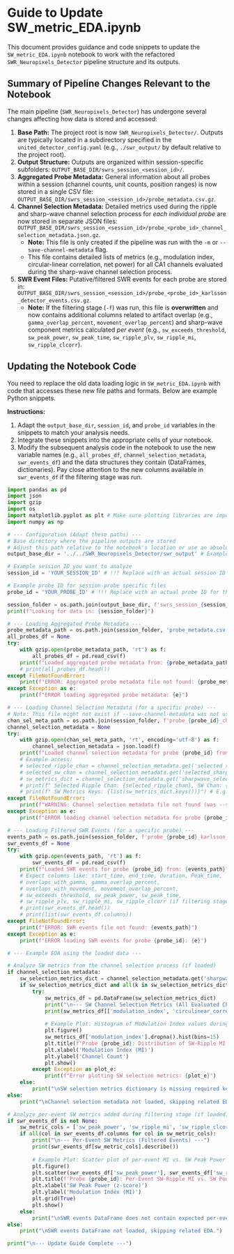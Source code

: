 # Guide to Update SW_metric_EDA.ipynb

This document provides guidance and code snippets to update the `SW_metric_EDA.ipynb` notebook to work with the refactored `SWR_Neuropixels_Detector` pipeline structure and its outputs.

## Summary of Pipeline Changes Relevant to the Notebook

The main pipeline (`SWR_Neuropixels_Detector`) has undergone several changes affecting how data is stored and accessed:

1.  **Base Path:** The project root is now `SWR_Neuropixels_Detector/`. Outputs are typically located in a subdirectory specified in the `united_detector_config.yaml` (e.g., `./swr_output/` by default relative to the project root).
2.  **Output Structure:** Outputs are organized within session-specific subfolders: `OUTPUT_BASE_DIR/swrs_session_<session_id>/`.
3.  **Aggregated Probe Metadata:** General information about all probes within a session (channel counts, unit counts, position ranges) is now stored in a single CSV file: `OUTPUT_BASE_DIR/swrs_session_<session_id>/probe_metadata.csv.gz`.
4.  **Channel Selection Metadata:** Detailed metrics used during the ripple and sharp-wave channel selection process for *each individual probe* are now stored in separate JSON files: `OUTPUT_BASE_DIR/swrs_session_<session_id>/probe_<probe_id>_channel_selection_metadata.json.gz`. 
    *   **Note:** This file is only created if the pipeline was run with the `-m` or `--save-channel-metadata` flag.
    *   This file contains detailed lists of metrics (e.g., modulation index, circular-linear correlation, net power) for all CA1 channels evaluated during the sharp-wave channel selection process.
5.  **SWR Event Files:** Putative/filtered SWR events for each probe are stored in: `OUTPUT_BASE_DIR/swrs_session_<session_id>/probe_<probe_id>_karlsson_detector_events.csv.gz`.
    *   **Note:** If the filtering stage (`-f`) was run, this file is **overwritten** and now contains additional columns related to artifact overlap (e.g., `gamma_overlap_percent`, `movement_overlap_percent`) and sharp-wave component metrics calculated *per event* (e.g., `sw_exceeds_threshold`, `sw_peak_power`, `sw_peak_time`, `sw_ripple_plv`, `sw_ripple_mi`, `sw_ripple_clcorr`).

## Updating the Notebook Code

You need to replace the old data loading logic in `SW_metric_EDA.ipynb` with code that accesses these new file paths and formats. Below are example Python snippets.

**Instructions:**

1.  Adapt the `output_base_dir`, `session_id`, and `probe_id` variables in the snippets to match your analysis needs.
2.  Integrate these snippets into the appropriate cells of your notebook.
3.  Modify the subsequent analysis code in the notebook to use the new variable names (e.g., `all_probes_df`, `channel_selection_metadata`, `swr_events_df`) and the data structures they contain (DataFrames, dictionaries). Pay close attention to the new columns available in `swr_events_df` if the filtering stage was run.

```python
import pandas as pd
import json
import gzip
import os
import matplotlib.pyplot as plt # Make sure plotting libraries are imported
import numpy as np

# --- Configuration (Adapt these paths) ---
# Base directory where the pipeline outputs are stored
# Adjust this path relative to the notebook's location or use an absolute path
output_base_dir = '../../SWR_Neuropixels_Detector/swr_output' # Example relative path

# Example session ID you want to analyze
session_id = 'YOUR_SESSION_ID' # !!! Replace with an actual session ID !!!

# Example probe ID for session-probe specific files
probe_id = 'YOUR_PROBE_ID' # !!! Replace with an actual probe ID for the session !!!

session_folder = os.path.join(output_base_dir, f'swrs_session_{session_id}')
print(f"Looking for data in: {session_folder}")

# --- Loading Aggregated Probe Metadata ---
probe_metadata_path = os.path.join(session_folder, 'probe_metadata.csv.gz')
all_probes_df = None
try:
    with gzip.open(probe_metadata_path, 'rt') as f:
        all_probes_df = pd.read_csv(f)
    print(f"Loaded aggregated probe metadata from: {probe_metadata_path}")
    # print(all_probes_df.head())
except FileNotFoundError:
    print(f"ERROR: Aggregated probe metadata file not found: {probe_metadata_path}")
except Exception as e:
    print(f"ERROR loading aggregated probe metadata: {e}")

# --- Loading Channel Selection Metadata (for a specific probe) ---
# Note: This file might not exist if --save-channel-metadata was not used during the pipeline run
chan_sel_meta_path = os.path.join(session_folder, f'probe_{probe_id}_channel_selection_metadata.json.gz')
channel_selection_metadata = None
try:
    with gzip.open(chan_sel_meta_path, 'rt', encoding='utf-8') as f:
        channel_selection_metadata = json.load(f)
    print(f"Loaded channel selection metadata for probe {probe_id} from: {chan_sel_meta_path}")
    # Example access:
    # selected_ripple_chan = channel_selection_metadata.get('selected_ripple_channel_id')
    # selected_sw_chan = channel_selection_metadata.get('selected_sharpwave_channel_id')
    # sw_metrics_dict = channel_selection_metadata.get('sharpwave_selection_metrics', {})
    # print(f" Selected Ripple Chan: {selected_ripple_chan}, SW Chan: {selected_sw_chan}")
    # print(f" SW Metrics Keys: {list(sw_metrics_dict.keys())}") # E.g., ['channel_ids', 'depths', 'modulation_index', 'circulinear_correlation', 'net_sw_power']
except FileNotFoundError:
    print(f"WARNING: Channel selection metadata file not found (was --save-channel-metadata used?): {chan_sel_meta_path}")
except Exception as e:
    print(f"ERROR loading channel selection metadata for probe {probe_id}: {e}")

# --- Loading Filtered SWR Events (for a specific probe) ---
events_path = os.path.join(session_folder, f'probe_{probe_id}_karlsson_detector_events.csv.gz')
swr_events_df = None
try:
    with gzip.open(events_path, 'rt') as f:
        swr_events_df = pd.read_csv(f)
    print(f"Loaded SWR events for probe {probe_id} from: {events_path}")
    # Expect columns like: start_time, end_time, duration, Peak_time,
    # overlaps_with_gamma, gamma_overlap_percent,
    # overlaps_with_movement, movement_overlap_percent,
    # sw_exceeds_threshold, sw_peak_power, sw_peak_time,
    # sw_ripple_plv, sw_ripple_mi, sw_ripple_clcorr (if filtering stage ran)
    # print(swr_events_df.head())
    # print(list(swr_events_df.columns))
except FileNotFoundError:
    print(f"ERROR: SWR events file not found: {events_path}")
except Exception as e:
    print(f"ERROR loading SWR events for probe {probe_id}: {e}")

# --- Example EDA using the loaded data ---

# Analyze SW metrics from the channel selection process (if loaded)
if channel_selection_metadata:
    sw_selection_metrics_dict = channel_selection_metadata.get('sharpwave_selection_metrics', {})
    if sw_selection_metrics_dict and all(k in sw_selection_metrics_dict for k in ['channel_ids', 'modulation_index', 'circulinear_correlation', 'net_sw_power']):
        try:
            sw_metrics_df = pd.DataFrame(sw_selection_metrics_dict)
            print("\n--- SW Channel Selection Metrics (All Evaluated Channels Below Ripple Channel) ---")
            print(sw_metrics_df[['modulation_index', 'circulinear_correlation', 'net_sw_power']].describe())
            
            # Example Plot: Histogram of Modulation Index values during selection
            plt.figure()
            sw_metrics_df['modulation_index'].dropna().hist(bins=15)
            plt.title(f'Probe {probe_id}: Distribution of SW-Ripple MI (Channel Selection)')
            plt.xlabel('Modulation Index (MI)')
            plt.ylabel('Channel Count')
            plt.show()
        except Exception as plot_e:
            print(f"Error plotting SW selection metrics: {plot_e}")
    else:
        print("\nSW selection metrics dictionary is missing required keys.")
else:
    print("\nChannel selection metadata not loaded, skipping related EDA.")

# Analyze per-event SW metrics added during filtering stage (if loaded)
if swr_events_df is not None:
    sw_metric_cols = ['sw_peak_power', 'sw_ripple_mi', 'sw_ripple_clcorr', 'sw_ripple_plv']
    if all(col in swr_events_df.columns for col in sw_metric_cols):
        print("\n--- Per-Event SW Metrics (Filtered Events) ---")
        print(swr_events_df[sw_metric_cols].describe())
        
        # Example Plot: Scatter plot of per-event MI vs. SW Peak Power
        plt.figure()
        plt.scatter(swr_events_df['sw_peak_power'], swr_events_df['sw_ripple_mi'], alpha=0.5, s=10)
        plt.title(f'Probe {probe_id}: Per-Event SW-Ripple MI vs. SW Power')
        plt.xlabel('SW Peak Power (z-score)')
        plt.ylabel('Modulation Index (MI)')
        plt.grid(True)
        plt.show()
    else:
        print("\nSWR events DataFrame does not contain expected per-event SW metric columns (was filter stage run?).")
else:
    print("\nSWR events DataFrame not loaded, skipping related EDA.")

print("\n--- Update Guide Complete ---") 